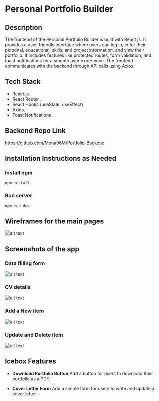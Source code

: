 # Personal Portfolio Builder


## Description

The frontend of the Personal Portfolio Builder is built with React.js. It provides a user-friendly interface where users can log in, enter their personal, educational, skills, and project information, and view their portfolio. It includes features like protected routes, form validation, and toast notifications for a smooth user experience. The frontend communicates with the backend through API calls using Axios.


## Tech Stack

- React.js.
- React Router .
- React Hooks (useState, useEffect)
- Axios.
- Toast Notifications .



## Backend Repo Link

https://github.com/Mona96M/Portfolio-Backend

## Installation Instructions as Needed

### Install npm
```npm install```
### Run server
```npm run dev```

## Wireframes for the main pages

![alt text](./src/assets/README_assets/wirefram00.png)

## Screenshots of the app
### Data filling form
![alt text](./src/assets/README_assets/form1.png)
### CV details
![alt text](./src/assets/README_assets/cv.png)
### Add a New item
![alt text](./src/assets/README_assets/add.png)
### Update and Delete item
![alt text](./src/assets/README_assets/update.png)


## Icebox Features

- **Download Portfolio Button**
Add a button for users to download their portfolio as a PDF.

- **Cover Letter Form**
Add a simple form for users to write and update a cover letter.


